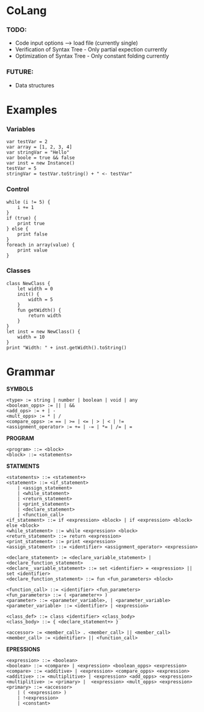 # CoLang

### TODO:
- Code input options --> load file (currently single)
- Verification of Syntax Tree - Only partial expection currently
- Optimization of Syntax Tree - Only constant folding currently

### FUTURE:
- Data structures


# Examples

### Variables 
 
    var testVar = 2
    var array = [1, 2, 3, 4]
    var stringVar = "Hello"
    var boole = true && false
    var inst = new Instance()
    testVar = 5
    stringVar = testVar.toString() + " <- testVar"
    
### Control 

    while (i != 5) {
        i += 1
    }
    if (true) {
        print true
    } else {
        print false
    }
    foreach in array(value) {
        print value
    }
    
### Classes 

    class NewClass {
        let width = 0
        init() {
            width = 5
        }
        fun getWidth() {
            return width
        }
    }
    let inst = new NewClass() {
        width = 10
    }
    print "Width: " + inst.getWidth().toString()

# Grammar

**SYMBOLS**

    <type> := string | number | boolean | void | any
    <boolean_opps> := || | &&  
    <add_ops> := + | -  
    <mult_opps> := * | /  
    <compare_opps> := == | >= | <= | > | < | !=  
    <assignment_operator> := += | -= | *= | /= | =

**PROGRAM**

    <program> ::= <block>
    <block> ::= <statements>

**STATMENTS**

    <statements> ::= <statement+>
    <statement> ::= <if_statement> 
        | <assign_statement> 
        | <while_statement> 
        | <return_statement>
        | <print_statement>
        | <declare_statement>
        | <function_call>
    <if_statement> ::= if <expression> <block> | if <expression> <block> else <block>
    <while_statement> ::= while <expression> <block>
    <return_statement> ::= return <expression>
    <print_statement> ::= print <expression>
    <assign_statement> ::= <identifier> <assignment_operator> <expression>

    <declare_statement> := <declare_variable_statement> | <declare_function_statement>
    <declare__variable_statement> ::= set <identifier> = <expression> || set <identifier>
    <declare_function_statement> ::= fun <fun_parameters> <block>

    <function_call> ::= <identifier> <fun_parameters> 
    <fun_parameters> ::= ( <parameter+> )
    <parameter> ::= <parameter_variable>, | <parameter_variable>
    <parameter_variable> ::= <identifier> | <expression>

    <class_def> ::= class <identifier> <class_body>
    <class_body> ::= { <declare_statement+> }

    <accessor> := <member_call> . <member_call> || <member_call>
    <member_call> := <identifier> || <function_call>

**EPRESSIONS**

    <expression> ::= <boolean> 
    <boolean> ::= <compare> | <expression> <boolean_opps> <expression>
    <compare> ::= <additive> | <expression> <compare_opps> <expression>
    <additive> ::= <multiplitive> | <expression> <add_opps> <expression>
    <multiplitive> := <primary> |  <expression> <mult_opps> <expression>
    <primary> ::= <accessor>
        | ( <expression> ) 
        | !<expression>
        | <constant> 


